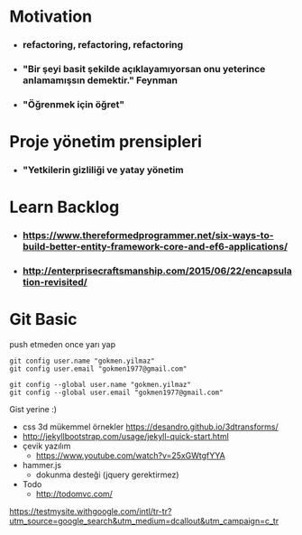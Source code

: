 #  Motivation
- ### refactoring, refactoring, refactoring 
- ### "Bir şeyi basit şekilde açıklayamıyorsan onu yeterince anlamamışsın demektir."  Feynman
- ### "Öğrenmek için öğret"

#  Proje yönetim prensipleri
- ### "Yetkilerin gizliliği ve yatay yönetim


# Learn Backlog
- ### https://www.thereformedprogrammer.net/six-ways-to-build-better-entity-framework-core-and-ef6-applications/
- ### http://enterprisecraftsmanship.com/2015/06/22/encapsulation-revisited/

# Git Basic

push etmeden once yarı yap
````
git config user.name "gokmen.yilmaz"
git config user.email "gokmen1977@gmail.com"
````
````
git config --global user.name "gokmen.yilmaz"
git config --global user.email "gokmen1977@gmail.com"
````

Gist yerine :)

* css 3d mükemmel örnekler https://desandro.github.io/3dtransforms/
* http://jekyllbootstrap.com/usage/jekyll-quick-start.html
* çevik yazılım
  * https://www.youtube.com/watch?v=25xGWtgfYYA
* hammer.js
  * dokunma desteği (jquery gerektirmez)
* Todo
  * http://todomvc.com/
  
 https://testmysite.withgoogle.com/intl/tr-tr?utm_source=google_search&utm_medium=dcallout&utm_campaign=c_tr 
 
  
